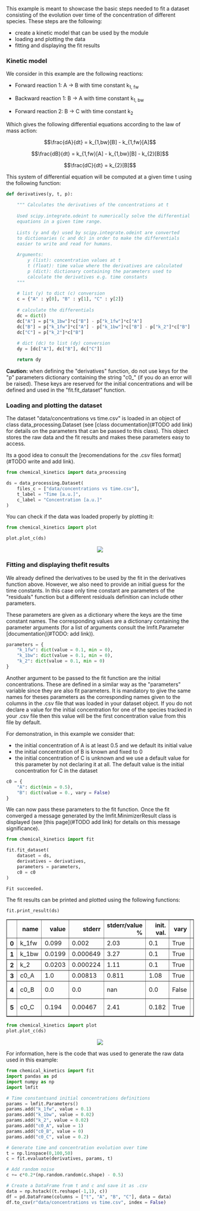 This example is meant to showcase the basic steps needed to fit a dataset consisting of the evolution over time of the concentration of different species. These steps are the following:
- create a kinetic model that can be used by the module
- loading and plotting the data
- fitting and displaying the fit results

### Kinetic model

We consider in this example are the following reactions:

- Forward reaction 1: A $\rightarrow$ B with time constant k<sub>1, fw</sub>

- Backward reaction 1: B $\rightarrow$ A with time constant k<sub>1, bw</sub>

- Forward reaction 2: B $\rightarrow$ C with time constant k<sub>2</sub>

Which gives the following differential equations according to the law of mass action:

$$\frac{dA}{dt} = k_{1,bw}[B] - k_{1,fw}[A]$$

$$\frac{dB}{dt} = k_{1,fw}[A] - k_{1,bw}[B] - k_{2}[B]$$

$$\frac{dC}{dt} = k_{2}[B]$$

This system of differential equation will be computed at a given time t using the following function:


```python
def derivatives(y, t, p):
    
    """ Calculates the derivatives of the concentrations at t
    
    Used scipy.integrate.odeint to numerically solve the differential
    equations in a given time range.
    
    Lists (y and dy) used by scipy.integrate.odeint are converted
    to dictionaries (c and dc) in order to make the differentials
    easier to write and read for humans.
    
    Arguments:
        y (list): concentration values at t
        t (float): time value where the derivatives are calculated
        p (dict): dictionary containing the parameters used to
        calculate the derivatives e.g. time constants
    """
    
    # list (y) to dict (c) conversion
    c = {"A" : y[0], "B" : y[1], "C" : y[2]}
    
    # calculate the differentials
    dc = dict()
    dc["A"] = p["k_1bw"]*c["B"] - p["k_1fw"]*c["A"]
    dc["B"] = p["k_1fw"]*c["A"] - p["k_1bw"]*c["B"] - p["k_2"]*c["B"]
    dc["C"] = p["k_2"]*c["B"]
    
    # dict (dc) to list (dy) conversion
    dy = [dc["A"], dc["B"], dc["C"]]

    return dy
```

**Caution:** when defining the "derivatives" function, do not use keys for the "p" parameters dictionary containing the string "c0_" (if you do an error will be raised). These keys are reserved for the initial concentrations and will be defined and used in the "fit.fit_dataset" function.

### Loading and plotting the dataset

The dataset "data/concentrations vs time.csv" is loaded in an object of class data_processing.Dataset (see [class documentation](#TODO add link) for details on the parameters that can be passed to this class). This object stores the raw data and the fit results and makes these parameters easy to access.

Its a good idea to consult the [recomendations for the .csv files format] (#TODO write and add link).


```python
from chemical_kinetics import data_processing

ds = data_processing.Dataset(
    files_c = ["data/concentrations vs time.csv"],
    t_label = "Time [a.u.]",
    c_label = "Concentration [a.u.]"
)
```

You can check if the data was loaded properly by plotting it:


```python
from chemical_kinetics import plot

plot.plot_c(ds)
```


<p align='center'><img src = simple_example_files/simple_example_7_0.svg
></p>

### Fitting and displaying thefit results

We already defined the derivatives to be used by the fit in the derivatives function above. However, we also need to provide an initial guess for the time constants. In this case only time constant are parameters of the "residuals" function but a different residuals definition can include other parameters.

These parameters are given as a dictionary where the keys are the time constant names. The corresponding values are a dictionary containing the parameter arguments (for a list of arguments consult the lmfit.Parameter [documentation](#TODO: add link)).


```python
parameters = {
    "k_1fw": dict(value = 0.1, min = 0),
    "k_1bw": dict(value = 0.1, min = 0),
    "k_2": dict(value = 0.1, min = 0)
}
```

Another argument to be passed to the fit function are the initial concentrations. These are defined in a similar way as the "parameters" variable since they are also fit parameters. It is mandatory to give the same names for theses parameters as the corresponding names given to the columns in the .csv file that was loaded in your dataset object. If you do not declare a value for the initial concentration for one of the species tracked in your .csv file then this value will be the first concentration value from this file by default.

For demonstration, in this example we consider that:
- the initial concentration of A is at least 0.5 and we default its initial value
- the initial concentration of B is known and fixed to 0
- the initial concentration of C is unknown and we use a default value for this parameter by not declaring it at all. The default value is the initial concentration for C in the dataset


```python
c0 = {
    "A": dict(min = 0.5),
    "B": dict(value = 0., vary = False)
}
```

We can now pass these parameters to the fit function. Once the fit converged a message generated by the lmfit.MinimizerResult class is displayed (see [this page](#TODO add link) for details on this message significance).


```python
from chemical_kinetics import fit

fit.fit_dataset(
    dataset = ds,
    derivatives = derivatives,
    parameters = parameters,
    c0 = c0
)
```

    Fit succeeded.


The fit results can be printed and plotted using the following functions:


```python
fit.print_result(ds)
```


<div>
<style scoped>
    .dataframe tbody tr th:only-of-type {
        vertical-align: middle;
    }

    .dataframe tbody tr th {
        vertical-align: top;
    }

    .dataframe thead th {
        text-align: right;
    }
</style>
<table border="1" class="dataframe">
  <thead>
    <tr style="text-align: right;">
      <th></th>
      <th>name</th>
      <th>value</th>
      <th>stderr</th>
      <th>stderr/value %</th>
      <th>init. val.</th>
      <th>vary</th>
      <th>min</th>
      <th>max</th>
    </tr>
  </thead>
  <tbody>
    <tr>
      <th>0</th>
      <td>k_1fw</td>
      <td>0.099</td>
      <td>0.002</td>
      <td>2.03</td>
      <td>0.1</td>
      <td>True</td>
      <td>0.0</td>
      <td>inf</td>
    </tr>
    <tr>
      <th>1</th>
      <td>k_1bw</td>
      <td>0.0199</td>
      <td>0.000649</td>
      <td>3.27</td>
      <td>0.1</td>
      <td>True</td>
      <td>0.0</td>
      <td>inf</td>
    </tr>
    <tr>
      <th>2</th>
      <td>k_2</td>
      <td>0.0203</td>
      <td>0.000224</td>
      <td>1.11</td>
      <td>0.1</td>
      <td>True</td>
      <td>0.0</td>
      <td>inf</td>
    </tr>
    <tr>
      <th>3</th>
      <td>c0_A</td>
      <td>1.0</td>
      <td>0.00813</td>
      <td>0.811</td>
      <td>1.08</td>
      <td>True</td>
      <td>0.5</td>
      <td>inf</td>
    </tr>
    <tr>
      <th>4</th>
      <td>c0_B</td>
      <td>0.0</td>
      <td>0.0</td>
      <td>nan</td>
      <td>0.0</td>
      <td>False</td>
      <td>-inf</td>
      <td>inf</td>
    </tr>
    <tr>
      <th>5</th>
      <td>c0_C</td>
      <td>0.194</td>
      <td>0.00467</td>
      <td>2.41</td>
      <td>0.182</td>
      <td>True</td>
      <td>-inf</td>
      <td>inf</td>
    </tr>
  </tbody>
</table>
</div>



```python
from chemical_kinetics import plot
plot.plot_c(ds)
```


<p align='center'><img src = simple_example_files/simple_example_16_0.svg
></p>

For information, here is the code that was used to generate the raw data used in this example:


```python
from chemical_kinetics import fit
import pandas as pd
import numpy as np
import lmfit

# Time constantsand initial concentrations definitions
params = lmfit.Parameters()
params.add("k_1fw", value = 0.1)
params.add("k_1bw", value = 0.02)
params.add("k_2", value = 0.02)
params.add("c0_A", value = 1)
params.add("c0_B", value = 0)
params.add("c0_C", value = 0.2)

# Generate time and concentration evolution over time
t = np.linspace(0,100,50)
c = fit.evaluate(derivatives, params, t)

# Add random noise
c += c*0.2*(np.random.random(c.shape) - 0.5)

# Create a DataFrame from t and c and save it as .csv
data = np.hstack((t.reshape(-1,1), c))
df = pd.DataFrame(columns = ["t", "A", "B", "C"], data = data)
df.to_csv(r"data/concentrations vs time.csv", index = False)
```
